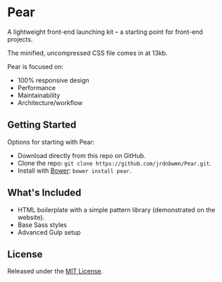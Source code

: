 # Pear

A lightweight front-end launching kit – a starting point for front-end projects.

The minified, *un*compressed CSS file comes in at 13kb.

Pear is focused on:

- 100% responsive design
- Performance
- Maintainability
- Architecture/workflow

## Getting Started
Options for starting with Pear:

- Download directly from this repo on GitHub.
- Clone the repo: `git clone https://github.com/jrdnbwmn/Pear.git`.
- Install with [Bower](http://bower.io/): `bower install pear`.

## What's Included

- HTML boilerplate with a simple pattern library (demonstrated on the website).
- Base Sass styles
- Advanced Gulp setup

## License
Released under the [MIT License](http://opensource.org/licenses/MIT).
